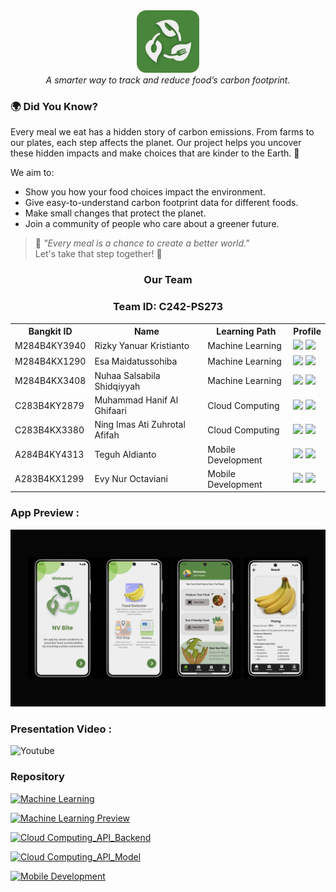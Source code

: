 <div align="center">
  <img src="/assets/logo white.png" width="100" height="100"><br>
  <i>A smarter way to track and reduce food’s carbon footprint.</i>
</div>

### 🌍 **Did You Know?**  
Every meal we eat has a hidden story of carbon emissions. From farms to our plates, each step affects the planet. Our project helps you uncover these hidden impacts and make choices that are kinder to the Earth. 🌱  

We aim to:  
- Show you how your food choices impact the environment.  
- Give easy-to-understand carbon footprint data for different foods.   
- Make small changes that protect the planet.  
- Join a community of people who care about a greener future.  

> 🍃 *"Every meal is a chance to create a better world."*  
Let's take that step together! 🌟

<div align="center">
  <h3>Our Team</h3>
  <h3>Team ID: C242-PS273</h3>
  <table align="center">
    <tr>
      <th>Bangkit ID</th>
      <th>Name</th>
      <th>Learning Path</th>
      <th>Profile</th>
    </tr>
    <tr>
      <td>M284B4KY3940</td>
      <td>Rizky Yanuar Kristianto</td>
      <td>Machine Learning</td>
      <td>
        <a href="https://github.com/rizkyyanuark"><img src="https://img.shields.io/badge/github-121013?style=for-the-badge&logo=github&logoColor=white"></a>
        <a href="https://www.linkedin.com/in/rizkyyanuark"><img src="https://img.shields.io/badge/linkedin-%230077B5.svg?style=for-the-badge&logo=linkedin&logoColor=white"></a>
      </td>
    </tr>
    <tr>
      <td>M284B4KX1290</td>
      <td>Esa Maidatussohiba</td>
      <td>Machine Learning</td>
      <td>
        <a href="https://github.com/buildgirll"><img src="https://img.shields.io/badge/github-121013?style=for-the-badge&logo=github&logoColor=white"></a>
        <a href="https://www.linkedin.com/in/esa-maidatussohiba/"><img src="https://img.shields.io/badge/linkedin-%230077B5.svg?style=for-the-badge&logo=linkedin&logoColor=white"></a>
      </td>
    </tr>
    <tr>
      <td>M284B4KX3408</td>
      <td>Nuhaa Salsabila Shidqiyyah</td>
      <td>Machine Learning</td>
      <td>
        <a href="https://github.com/nuhaasalsabila"><img src="https://img.shields.io/badge/github-121013?style=for-the-badge&logo=github&logoColor=white"></a>
        <a href="https://www.linkedin.com/in/nuhaa-salsabila-shidqiyyah-375203245/"><img src="https://img.shields.io/badge/linkedin-%230077B5.svg?style=for-the-badge&logo=linkedin&logoColor=white"></a>
      </td>
    </tr>
    <tr>
      <td>C283B4KY2879</td>
      <td>Muhammad Hanif Al Ghifaari</td>
      <td>Cloud Computing</td>
      <td>
        <a href="https://github.com/hanifalghifaari"><img src="https://img.shields.io/badge/github-121013?style=for-the-badge&logo=github&logoColor=white"></a>
        <a href="https://www.linkedin.com/in/m-hanif-al-ghifaari-57b30126a/"><img src="https://img.shields.io/badge/linkedin-%230077B5.svg?style=for-the-badge&logo=linkedin&logoColor=white"></a>
      </td>
    </tr>
    <tr>
    <tr>
      <td>C283B4KX3380</td>
      <td>Ning Imas Ati Zuhrotal Afifah</td>
      <td>Cloud Computing</td>
      <td>
        <a href="https://github.com/NingImasAza"><img src="https://img.shields.io/badge/github-121013?style=for-the-badge&logo=github&logoColor=white"></a>
        <a href="http://www.linkedin.com/in/ningimas-aza"><img src="https://img.shields.io/badge/linkedin-%230077B5.svg?style=for-the-badge&logo=linkedin&logoColor=white"></a>
      </td>
    </tr>
    <tr>
      <td>A284B4KY4313</td>
      <td>Teguh Aldianto</td>
      <td>Mobile Development</td>
      <td>
        <a href="https://github.com/aldinamanya"><img src="https://img.shields.io/badge/github-121013?style=for-the-badge&logo=github&logoColor=white"></a>
        <a href="https://www.linkedin.com/in/teguh-aldianto-705b53298/"><img src="https://img.shields.io/badge/linkedin-%230077B5.svg?style=for-the-badge&logo=linkedin&logoColor=white"></a>
      </td>
    </tr>
    <tr>
      <td>A283B4KX1299</td>
      <td>Evy Nur Octaviani</td>
      <td>Mobile Development</td>
      <td>
        <a href="https://github.com/Evynur45"><img src="https://img.shields.io/badge/github-121013?style=for-the-badge&logo=github&logoColor=white"></a>
        <a href="https://www.linkedin.com/in/evy-nur-octaviani-b38a87257/"><img src="https://img.shields.io/badge/linkedin-%230077B5.svg?style=for-the-badge&logo=linkedin&logoColor=white"></a>
      </td>
    </tr>
  </table>
</div>

### App Preview :
<img src="https://github.com/NV-Bite/.github/blob/main/assets/mockup.png">

### Presentation Video : 
![Youtube](https://img.shields.io/badge/Youtube-FF0000?style=for-the-badge&logo=youtube&logoColor=white)


### Repository

[![Machine Learning](https://img.shields.io/badge/Machine%20learning-121013?style=for-the-badge&logo=github&logoColor=white)](https://github.com/ReCratify/Model-ReCratify)

[![Machine Learning Preview](https://img.shields.io/badge/Machine%20learning-121013?style=for-the-badge&logo=github&logoColor=white)](https://github.com/NV-Bite/ML-Preview)

[![Cloud Computing_API_Backend](https://img.shields.io/badge/Cloud%20Computing%20Backend%20API-121013?style=for-the-badge&logo=github&logoColor=white)](https://github.com/ReCratify/Backend-ReCratify)

[![Cloud Computing_API_Model](https://img.shields.io/badge/Cloud%20Computing%20Model%20API-121013?style=for-the-badge&logo=github&logoColor=white)](https://github.com/NV-Bite/ml-api)

[![Mobile Development](https://img.shields.io/badge/Mobile%20Development-121013?style=for-the-badge&logo=github&logoColor=white)]('https://github.com/NV-Bite/NvBite-APPs')
